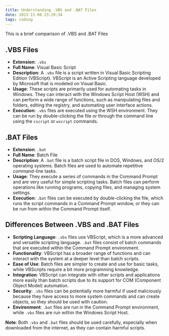 ```yaml
---
title: Understanding .VBS and .BAT Files
date: 2023-11-08 23:29:34
tags: coding
---
```


This is a brief comparison of .VBS and .BAT Files

<!-- more -->

## .VBS Files

- **Extension**: `.vbs`
- **Full Name**: Visual Basic Script
- **Description**: A `.vbs` file is a script written in Visual Basic Scripting Edition (VBScript). VBScript is an Active Scripting language developed by Microsoft that is modeled on Visual Basic.
- **Usage**: These scripts are primarily used for automating tasks in Windows. They can interact with the Windows Script Host (WSH) and can perform a wide range of functions, such as manipulating files and folders, editing the registry, and automating user interface actions.
- **Execution**: `.vbs` files are executed using the WSH environment. They can be run by double-clicking the file or through the command line using the `cscript` or `wscript` commands.

## .BAT Files

- **Extension**: `.bat`
- **Full Name**: Batch File
- **Description**: A `.bat` file is a batch script file in DOS, Windows, and OS/2 operating systems. Batch files are used to automate repetitive command-line tasks.
- **Usage**: They execute a series of commands in the Command Prompt and are very useful for simple scripting tasks. Batch files can perform operations like running programs, copying files, and managing system settings.
- **Execution**: `.bat` files can be executed by double-clicking the file, which runs the script commands in a Command Prompt window, or they can be run from within the Command Prompt itself.

## Differences Between .VBS and .BAT Files

- **Scripting Language**: `.vbs` files use VBScript, which is a more advanced and versatile scripting language. `.bat` files consist of batch commands that are executed within the Command Prompt environment.
- **Functionality**: VBScript has a broader range of functions and can interact with the system at a deeper level than batch scripts.
- **Ease of Use**: Batch files are simpler to create and use for basic tasks, while VBScripts require a bit more programming knowledge.
- **Integration**: VBScript can integrate with other scripts and applications more easily than batch scripts due to its support for COM (Component Object Model) automation.
- **Security**: `.vbs` files can be potentially more harmful if used maliciously because they have access to more system commands and can create objects, so they should be used with caution.
- **Environment**: `.bat` files are run in the Command Prompt environment, while `.vbs` files are run within the Windows Script Host.

**Note**: Both `.vbs` and `.bat` files should be used carefully, especially when downloaded from the internet, as they can contain harmful scripts.
